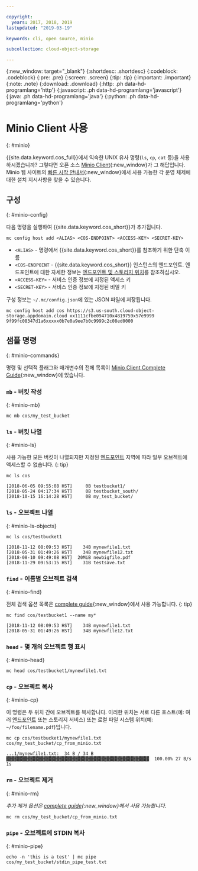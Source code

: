```yaml
---

copyright:
  years: 2017, 2018, 2019
lastupdated: "2019-03-19"

keywords: cli, open source, minio

subcollection: cloud-object-storage

---
```

{:new_window: target="_blank"}
{:shortdesc: .shortdesc}
{:codeblock: .codeblock}
{:pre: .pre}
{:screen: .screen}
{:tip: .tip}
{:important: .important}
{:note: .note}
{:download: .download} 
{:http: .ph data-hd-programlang='http'} 
{:javascript: .ph data-hd-programlang='javascript'} 
{:java: .ph data-hd-programlang='java'} 
{:python: .ph data-hd-programlang='python'}

# Minio Client 사용
{: #minio}

{{site.data.keyword.cos_full}}에서 익숙한 UNIX 유사 명령(`ls`, `cp`, `cat` 등)을 사용하시겠습니까? 그렇다면 오픈 소스 [Minio Client](https://min.io/download#/linux){:new_window}가 그 해답입니다. Minio 웹 사이트의 [빠른 시작 안내서](https://docs.min.io/docs/minio-client-quickstart-guide.html){:new_window}에서 사용 가능한 각 운영 체제에 대한 설치 지시사항을 찾을 수 있습니다.

## 구성
{: #minio-config}

다음 명령을 실행하여 {{site.data.keyword.cos_short}}가 추가됩니다.

```
mc config host add <ALIAS> <COS-ENDPOINT> <ACCESS-KEY> <SECRET-KEY>
```

* `<ALIAS>` - 명령에서 {{site.data.keyword.cos_short}}를 참조하기 위한 단축 이름
* `<COS-ENDPOINT` - {{site.data.keyword.cos_short}} 인스턴스의 엔드포인트. 엔드포인트에 대한 자세한 정보는 [엔드포인트 및 스토리지 위치](/docs/services/cloud-object-storage?topic=cloud-object-storage-endpoints#endpoints)를 참조하십시오.
* `<ACCESS-KEY>` - 서비스 인증 정보에 지정된 액세스 키
* `<SECRET-KEY>` - 서비스 인증 정보에 지정된 비밀 키

구성 정보는 `~/.mc/config.json`에 있는 JSON 파일에 저장됩니다.

```
mc config host add cos https://s3.us-south.cloud-object-storage.appdomain.cloud xx1111cfbe094710x4819759x57e9999 9f99fc08347d1a6xxxxx0b7e0a9ee7b0c9999c2c08ed0000
```

## 샘플 명령
{: #minio-commands}

명령 및 선택적 플래그와 매개변수의 전체 목록이 [Minio Client Complete Guide](https://docs.min.io/docs/minio-client-complete-guide){:new_window}에 있습니다.

### `mb` - 버킷 작성
{: #minio-mb}

```
mc mb cos/my_test_bucket
```

### `ls` - 버킷 나열
{: #minio-ls}

사용 가능한 모든 버킷이 나열되지만 지정된 [엔드포인트](/docs/services/cloud-object-storage?topic=cloud-object-storage-endpoints#endpoints) 지역에 따라 일부 오브젝트에 액세스할 수 없습니다.
{: tip}

```
mc ls cos
```

```
[2018-06-05 09:55:08 HST]     0B testbucket1/
[2018-05-24 04:17:34 HST]     0B testbucket_south/
[2018-10-15 16:14:28 HST]     0B my_test_bucket/
```


### `ls` - 오브젝트 나열
{: #minio-ls-objects}

```
mc ls cos/testbucket1
```

```
[2018-11-12 08:09:53 HST]    34B mynewfile1.txt
[2018-05-31 01:49:26 HST]    34B mynewfile12.txt
[2018-08-10 09:49:08 HST]  20MiB newbigfile.pdf
[2018-11-29 09:53:15 HST]    31B testsave.txt
```

### `find` - 이름별 오브젝트 검색
{: #minio-find}

전체 검색 옵션 목록은 [complete guide](https://docs.min.io/docs/minio-client-complete-guide#find){:new_window}에서 사용 가능합니다.
{: tip}

```
mc find cos/testbucket1 --name my*
```

```
[2018-11-12 08:09:53 HST]    34B mynewfile1.txt
[2018-05-31 01:49:26 HST]    34B mynewfile12.txt
```

### `head` - 몇 개의 오브젝트 행 표시
{: #minio-head}

```
mc head cos/testbucket1/mynewfile1.txt
```

### `cp` - 오브젝트 복사
{: #minio-cp}

이 명령은 두 위치 간에 오브젝트를 복사합니다. 이러한 위치는 서로 다른 호스트(예: 여러 [엔드포인트](/docs/services/cloud-object-storage?topic=cloud-object-storage-endpoints#endpoints) 또는 스토리지 서비스) 또는 로컬 파일 시스템 위치(예: `~/foo/filename.pdf`)입니다.
```
mc cp cos/testbucket1/mynewfile1.txt cos/my_test_bucket/cp_from_minio.txt
```

```
...1/mynewfile1.txt:  34 B / 34 B  ▓▓▓▓▓▓▓▓▓▓▓▓▓▓▓▓▓▓▓▓▓▓▓▓▓▓▓▓▓▓▓▓▓▓▓▓▓▓▓▓▓▓▓▓▓▓▓▓▓▓▓▓▓▓  100.00% 27 B/s 1s
```

### `rm` - 오브젝트 제거
{: #minio-rm}

*추가 제거 옵션은 [complete guide](https://docs.min.io/docs/minio-client-complete-guide#rm){:new_window}에서 사용 가능합니다*.

```
mc rm cos/my_test_bucket/cp_from_minio.txt
```

### `pipe` - 오브젝트에 STDIN 복사
{: #minio-pipe}

```
echo -n 'this is a test' | mc pipe cos/my_test_bucket/stdin_pipe_test.txt
```
